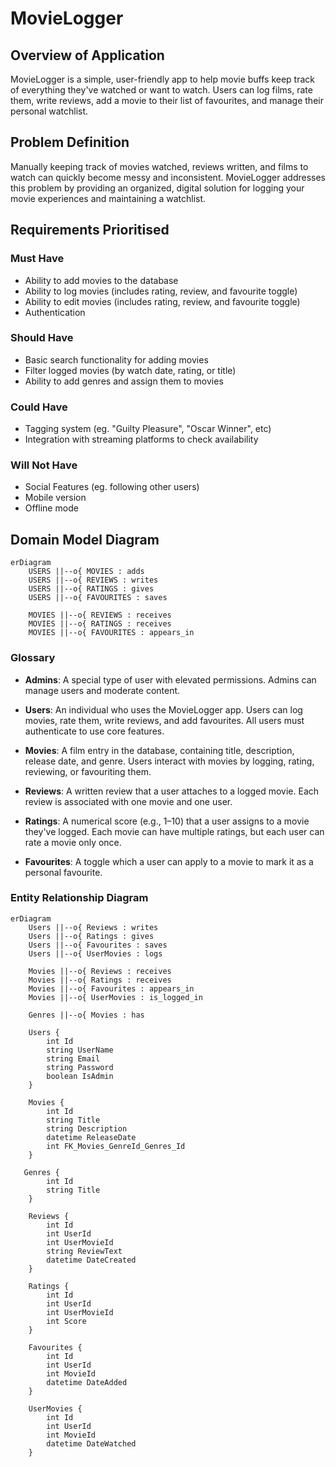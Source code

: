 # MovieLogger

## Overview of Application

MovieLogger is a simple, user-friendly app to help movie buffs keep track of everything they've watched or want to watch. Users can log films, rate them, write reviews, add a movie to their list of favourites, and manage their personal watchlist.

## Problem Definition

Manually keeping track of movies watched, reviews written, and films to watch can quickly become messy and inconsistent. MovieLogger addresses this problem by providing an organized, digital solution for logging your movie experiences and maintaining a watchlist.

## Requirements Prioritised

### Must Have
- Ability to add movies to the database
- Ability to log movies (includes rating, review, and favourite toggle)
- Ability to edit movies (includes rating, review, and favourite toggle)
- Authentication

### Should Have
- Basic search functionality for adding movies
- Filter logged movies (by watch date, rating, or title)
- Ability to add genres and assign them to movies

### Could Have
- Tagging system (eg. "Guilty Pleasure", "Oscar Winner", etc)
- Integration with streaming platforms to check availability

### Will Not Have
- Social Features (eg. following other users)
- Mobile version
- Offline mode

## Domain Model Diagram

```mermaid
erDiagram
    USERS ||--o{ MOVIES : adds
    USERS ||--o{ REVIEWS : writes
    USERS ||--o{ RATINGS : gives
    USERS ||--o{ FAVOURITES : saves

    MOVIES ||--o{ REVIEWS : receives
    MOVIES ||--o{ RATINGS : receives
    MOVIES ||--o{ FAVOURITES : appears_in
```

### Glossary

- **Admins**: A special type of user with elevated permissions. Admins can manage users and moderate content.

- **Users**: An individual who uses the MovieLogger app. Users can log movies, rate them, write reviews, and add favourites. All users must authenticate to use core features.

- **Movies**: A film entry in the database, containing title, description, release date, and genre. Users interact with movies by logging, rating, reviewing, or favouriting them.

- **Reviews**: A written review that a user attaches to a logged movie. Each review is associated with one movie and one user.

- **Ratings**: A numerical score (e.g., 1–10) that a user assigns to a movie they've logged. Each movie can have multiple ratings, but each user can rate a movie only once.

- **Favourites**: A toggle which a user can apply to a movie to mark it as a personal favourite. 

### Entity Relationship Diagram

```mermaid
erDiagram
    Users ||--o{ Reviews : writes
    Users ||--o{ Ratings : gives
    Users ||--o{ Favourites : saves
    Users ||--o{ UserMovies : logs

    Movies ||--o{ Reviews : receives
    Movies ||--o{ Ratings : receives
    Movies ||--o{ Favourites : appears_in
    Movies ||--o{ UserMovies : is_logged_in

    Genres ||--o{ Movies : has

    Users {
        int Id
        string UserName
        string Email
        string Password
        boolean IsAdmin
    }

    Movies {
        int Id
        string Title
        string Description
        datetime ReleaseDate
        int FK_Movies_GenreId_Genres_Id
    }

   Genres {
        int Id
        string Title
    }

    Reviews {
        int Id
        int UserId
        int UserMovieId
        string ReviewText
        datetime DateCreated
    }

    Ratings {
        int Id
        int UserId
        int UserMovieId
        int Score
    }

    Favourites {
        int Id
        int UserId
        int MovieId
        datetime DateAdded
    }

    UserMovies { 
        int Id
        int UserId
        int MovieId
        datetime DateWatched
    }
```